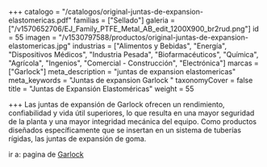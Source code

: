 +++
catalogo = "/catalogos/original-juntas-de-expansion-elastomericas.pdf"
familias = ["Sellado"]
galeria = ["/v1570652706/EJ_Family_PTFE_Metal_AB_edit_1200X900_br2rud.png"]
id = 55
imagen = "/v1530797588/productos/original-juntas-de-expansion-elastomericas.jpg"
industrias = ["Alimentos y Bebidas", "Energía", "Dispositivos Médicos", "Industria Pesada", "Biofarmacéuticos", "Química", "Agrícola", "Ingenios", "Comercial - Construcción", "Electrónica"]
marcas = ["Garlock"]
meta_description = "juntas de expansion elastomericas"
meta_keywords = "Juntas de expansion Garlock "
taxonomyCover = false
title = "Juntas de Expansión Elastoméricas"
weight = 55

+++
Las juntas de expansión de Garlock ofrecen un rendimiento, confiabilidad y vida útil superiores, lo que resulta en una mayor seguridad de la planta y una mayor integridad mecánica del equipo. Como productos diseñados específicamente que se insertan en un sistema de tuberías rígidas, las juntas de expansión de goma.

ir a: pagina de [Garlock](https://www.garlock.com/en/products/rubber-expansion-joints "juntas de expansion")